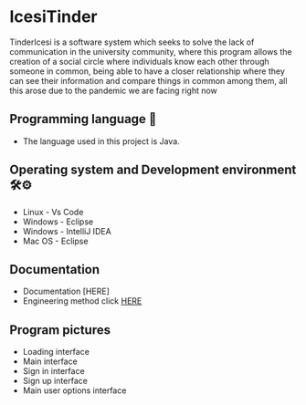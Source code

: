 # IcesiTinder

TinderIcesi is a software system which seeks to solve the lack of communication in the university community, where this program allows the creation of a social circle where individuals know each other through someone in common, being able to have a closer relationship where they can see their information and compare things in common among them, all this arose due to the pandemic we are facing right now

## Programming language 🔧
- The language used in this project is Java. 

## Operating system and Development environment 🛠️⚙️
- Linux - Vs Code
- Windows - Eclipse
- Windows - IntelliJ IDEA
- Mac OS - Eclipse

## Documentation

- Documentation [HERE]
- Engineering method click [HERE](https://github.com/Dannasofiagarcia/IcesiTinder/docs/Metodo_ingenieria)

## Program pictures

- Loading interface 
- Main interface 
- Sign in interface
- Sign up interface
- Main user options interface
